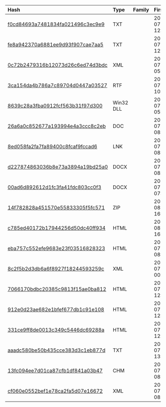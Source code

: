 |Hash|Type|Family|First_Seen|Name|
|:--|:--|:--|:--|:--|
|[f0cd84693a7481834fa021496c3ec9e9](https://www.virustotal.com/gui/file/f0cd84693a7481834fa021496c3ec9e9)|TXT||2023-07-12 12:51:23|fileH.mht|
|[fe8a942370a6881ee9d93f907cae7aa5](https://www.virustotal.com/gui/file/fe8a942370a6881ee9d93f907cae7aa5)|TXT||2023-07-12 12:51:03|file1.mht|
|[0c72b2479316b12073d26c6ed74d3bdc](https://www.virustotal.com/gui/file/0c72b2479316b12073d26c6ed74d3bdc)|XML||2023-07-11 05:14:26|start.xml|
|[3ca154da4b786a7c89704d0447a03527](https://www.virustotal.com/gui/file/3ca154da4b786a7c89704d0447a03527)|RTF||2023-07-06 10:27:40|afchunk.rtf|
|[8639c28a3fba0912fcf563b31f97d300](https://www.virustotal.com/gui/file/8639c28a3fba0912fcf563b31f97d300)|Win32 DLL||2023-07-04 05:16:19|testdll.dll|
|[26a6a0c852677a193994e4a3ccc8c2eb](https://www.virustotal.com/gui/file/26a6a0c852677a193994e4a3ccc8c2eb)|DOC||2023-07-03 08:48:32|C:\Users\user\AppData\Local\Microsoft\Windows\INetCache\Content.MSO\C1DB6132.url|
|[8ed058fa2fa7fa89400c8fcaf9fccad6](https://www.virustotal.com/gui/file/8ed058fa2fa7fa89400c8fcaf9fccad6)|LNK||2023-07-03 08:48:32|/job/input/attachment4675196081889307578|
|[d227874863036b8e73a3894a19bd25a0](https://www.virustotal.com/gui/file/d227874863036b8e73a3894a19bd25a0)|DOCX||2023-07-03 08:43:35|Overview_of_UWCs_UkraineInNATO_campaign.docx|
|[00ad6d892612d1fc3fa41fdc803cc0f3](https://www.virustotal.com/gui/file/00ad6d892612d1fc3fa41fdc803cc0f3)|DOCX||2023-07-03 07:50:43|Letter_NATO_Summit_Vilnius_2023_ENG(1).docx|
|[14f782828a451570e55833305f5fc571](https://www.virustotal.com/gui/file/14f782828a451570e55833305f5fc571)|ZIP||2023-08-12 16:12:12|84.17.52.5_4f657_file001.zip|
|[c785ed40172b17944256d50dc40ff934](https://www.virustotal.com/gui/file/c785ed40172b17944256d50dc40ff934)|HTML||2023-08-12 16:11:57|84.17.52.5_4f657_file001.htm|
|[eba757c552efe9683e23f03516828323](https://www.virustotal.com/gui/file/eba757c552efe9683e23f03516828323)|HTML||2023-07-17 08:08:29|redir_obj.htm|
|[8c2f5b2d3db6a6f8927f18244593259c](https://www.virustotal.com/gui/file/8c2f5b2d3db6a6f8927f18244593259c)|XML||2023-07-17 00:36:58|document.xml|
|[7066170bdbc20385c9813f15ae0ba812](https://www.virustotal.com/gui/file/7066170bdbc20385c9813f15ae0ba812)|HTML||2023-07-14 12:47:17|RFile.asp|
|[912e0d23ae682e1bfef677db1c91e108](https://www.virustotal.com/gui/file/912e0d23ae682e1bfef677db1c91e108)|HTML||2023-07-12 12:51:13|fileH.htm|
|[331ce9ff8de0013c349c5446dc69288a](https://www.virustotal.com/gui/file/331ce9ff8de0013c349c5446dc69288a)|HTML||2023-07-12 12:50:57|file1.htm|
|[aaadc580be50b435cce383d3c1eb877d](https://www.virustotal.com/gui/file/aaadc580be50b435cce383d3c1eb877d)|TXT||2023-07-11 13:53:40|file001.url.txt|
|[13fc094ee7d01ca87cfb1df841a03b47](https://www.virustotal.com/gui/file/13fc094ee7d01ca87cfb1df841a03b47)|CHM||2023-07-03 08:48:32|2222.chm|
|[cf060e0552bef1e78ca2fa5d07e16672](https://www.virustotal.com/gui/file/cf060e0552bef1e78ca2fa5d07e16672)|XML||2023-07-03 08:43:54|document.xml.rels|
